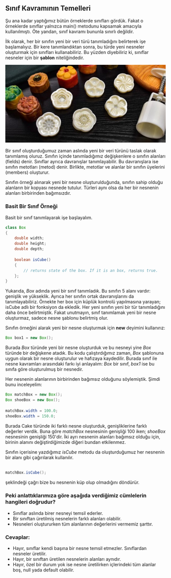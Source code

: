 ## Sınıf Kavramının Temelleri

Şu ana kadar yaptığımız bütün örneklerde sınıfları gördük. Fakat o örneklerde sınıflar yalnızca main() metodunu kapsamak amacıyla kullanılmıştı. Öte yandan, sınıf kavramı bununla sınırlı değildir.

İlk olarak, her bir sınıfın yeni bir veri türü tanımladığını belirterek işe başlamalıyız. Bir kere tanımlandıktan sonra, bu türde yeni nesneler oluşturmak için sınıfları kullanabiliriz. Bu yüzden diyebiliriz ki, sınıflar nesneler için bir **şablon** niteliğindedir.

![Sınıf ve Nesne Benzetmesi](figures/class.jpg)

Bir sınıf oluşturduğumuz zaman aslında yeni bir veri türünü taslak olarak tanımlamış oluruz. Sınıfın içinde tanımladığımız değişkenlere o sınıfın alanları (fields) denir. Sınıflar ayrıca davranışlar tanımlayabilir. Bu davranışlara ise sınıfın metotları (metod) denir. Birlikte, metotlar ve alanlar bir sınıfın üyelerini (members) oluşturur.

Sınıfın örneği alınarak yeni bir nesne oluşturulduğunda, sınıfın sahip olduğu alanların bir kopyası nesnede tutulur. Türleri aynı olsa da her bir nesnenin alanları birbirinden bağımsızdır.

### Basit Bir Sınıf Örneği

Basit bir sınıf tanımlayarak işe başlayalım.

```java
class Box
{
	double width;
	double height;
	double depth;
	
	boolean isCube()
	{
		// returns state of the box. If it is an box, returns true.
	};
}
```

Yukarıda, _Box_ adında yeni bir sınıf tanımladık. Bu sınıfın 5 alanı vardır: genişlik ve yükseklik. Ayrıca her sınıfın ortak davranışlarını da tanımlayabiliriz. Örnekte her box için küplük kontrolü yapılmasına yarayan; isCube adlı bir fonksiyon da ekledik. Her yeni sınıfın yeni bir tür tanımladığını daha önce belirtmiştik. Fakat unutmayın, sınıf tanımlamak yeni bir nesne oluşturmaz, sadece nesne şablonu belirtmiş olur.

Sınıfın örneğini alarak yeni bir nesne oluşturmak için **new** deyimini kullanırız:

```java
Box box1 = new Box();
```

Burada _Box_ türünde yeni bir nesne oluşturduk ve bu nesneyi yine _Box_ türünde bir değişkene atadık. Bu kodu çalıştırdığımız zaman, _Box_ şablonuna uygun olarak bir nesne oluşturulur ve hafızaya kaydedilir. Burada sınıf ile nesne kavramları arasındaki farkı iyi anlayalım: _Box_ bir sınıf, _box1_ ise bu sınıfa göre oluşturulmuş bir nesnedir.

Her nesnenin alanlarının birbirinden bağımsız olduğunu söylemiştik. Şimdi bunu inceleyelim:

```java
Box matchBox = new Box();
Box shoeBox = new Box();

matchBox.width = 100.0;
shoeBox.width = 150.0;

```

Burada Cake türünde iki farklı nesne oluşturduk, genişliklerine farklı değerler verdik. Buna göre _matchBox_ nesnesinin genişliği 100 iken; _shoeBox_ nesnesinin genişliği 150'dir. İki ayrı nesnenin alanları bağımsız olduğu için, birinin alanını değiştirdiğimizde diğeri bundan etkilenmez.

Sınıfın içerisine yazdığımız _isCube_ metodu da oluşturduğumuz her nesnenin bir alanı gibi çağırılarak kullanılır.

```java

matchBox.isCube();

```
şeklindeği çağrı bize bu nesnenin küp olup olmadığını döndürür.




### Peki anlattıklarımıza göre aşağıda verdiğimiz cümlelerin hangileri doğrudur?

- Sınıflar aslında birer nesneyi temsil ederler.
- Bir sınıftan üretilmiş nesnelerin farklı alanları olabilir.
- Nesneleri oluştururken tüm alanlarının değerlerini vermemiz şarttır.

### Cevaplar:

- Hayır, sınıflar kendi başına bir nesne temsil etmezler. Sınıflardan nesneler üretilir.
- Hayır, bir sınıftan üretilen nesnelerin alanları aynıdır.
- Hayır, özel bir durum yok ise nesne üretilirken içlerindeki tüm alanlar boş, null yada default olabilir.
